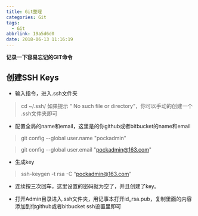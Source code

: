 ```yaml
---
title: Git整理
categories: Git
tags:
  - Git
abbrlink: 19a5d6d0
date: 2018-06-13 11:16:19
---
```


**记录一下容易忘记的GIT命令**
<!-- more -->

## 创建SSH Keys

- 输入指令，进入.ssh文件夹

> cd ~/.ssh/ 
如果提示 “ No such file or directory”，你可以手动的创建一个 .ssh文件夹即可

- 配置全局的name和email，这里是的你github或者bitbucket的name和email

> git config --global user.name "pockadmin"  
  
> git config --global user.email "pockadmin@163.com"  

- 生成key

> ssh-keygen -t rsa -C “pockadmin@163.com”

- 连续按三次回车，这里设置的密码就为空了，并且创建了key。

- 打开Admin目录进入.ssh文件夹，用记事本打开id_rsa.pub，复制里面的内容添加到你github或者bitbucket ssh设置里即可
